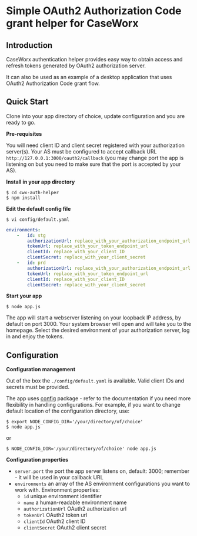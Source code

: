 Simple OAuth2 Authorization Code grant helper for CaseWorx
==========================================================

Introduction
------------

CaseWorx authentication helper provides easy way to obtain access and refresh tokens generated by 
OAuth2 authorization server.  

It can also be used as an example of a desktop application that uses OAuth2 Authorization Code grant flow. 

Quick Start
-----------

Clone into your app directory of choice, update configuration and you are ready to go.

**Pre-requisites**

You will need client ID and client secret registered with your authorization server(s). Your AS must be configured to accept 
callback URL `http://127.0.0.1:3000/oauth2/callback` (you may change port the app is listening on but you need to make sure 
that the port is accepted by your AS).

**Install in your app directory**

```shell
$ cd cwx-auth-helper
$ npm install
```

**Edit the default config file**

```shell
$ vi config/default.yaml
```

```yaml
environments:
    -   id: stg
        authorizationUrl: replace_with_your_authorization_endpoint_url
        tokenUrl: replace_with_your_token_endpoint_url
        clientId: replace_with_your_client_ID
        clientSecret: replace_with_your_client_secret
    -   id: prd
        authorizationUrl: replace_with_your_authorization_endpoint_url
        tokenUrl: replace_with_your_token_endpoint_url
        clientId: replace_with_your_client_ID
        clientSecret: replace_with_your_client_secret
```

**Start your app**

```shell
$ node app.js
```

The app will start a webserver listening on your loopback IP address, by default on port 3000. 
Your system browser will open and will take you to the homepage. Select the desired environment
of your authorization server, log in and enjoy the tokens.

Configuration
-------------

**Configuration management**

Out of the box the `./config/default.yaml` is available. Valid client IDs and secrets must be provided.

The app uses [config](https://www.npmjs.com/package/config) package - refer to the documentation if you need 
more flexibility in handling configurations. For example, if you want to change default location of the configuration 
directory, use:

```shell
$ export NODE_CONFIG_DIR='/your/directory/of/choice'
$ node app.js
```

or 

```shell
$ NODE_CONFIG_DIR='/your/directory/of/choice' node app.js
```

**Configuration properties**
- `server.port` the port the app server listens on, default: 3000; remember - it will be used in your callback URL
- `environments` an array of the AS environment configurations you want to work with. Environment properties:
	- `id` unique environment identifier
	- `name` a human-readable environment name
	- `authorizationUrl` OAuth2 authorization url
    - `tokenUrl` OAuth2 token url
    - `clientId` OAuth2 client ID
    - `clientSecret` OAuth2 client secret


